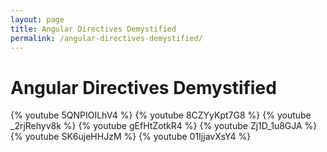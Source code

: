 ```yaml
---
layout: page
title: Angular Directives Demystified
permalink: /angular-directives-demystified/
---
```

# Angular Directives Demystified
{% youtube 5QNPIOILhV4 %}
{% youtube 8CZYyKpt7G8 %}
{% youtube _2rjRehyv8k %}
{% youtube gEfHtZotkR4 %}
{% youtube Zj1D_1u8GJA %}
{% youtube SK6ujeHHJzM %}
{% youtube 01IjjavXsY4 %}

